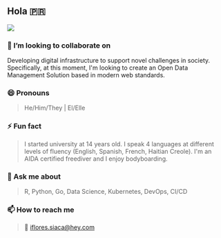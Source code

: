 ## Hola 🇵🇷
<!--
**ian-flores/ian-flores** is a ✨ _special_ ✨ repository because its `README.md` (this file) appears on your GitHub profile.
-->

<!--

<p align="center">
  <img src="https://raw.githubusercontent.com/ian-flores/ian-flores/master/ian_hero.png" height="325" width="750">
</p>
<hr>
-->

<img margin-left="auto" margin-right="auto" display="block" src="https://github-readme-stats.vercel.app/api?username=ian-flores&theme=aura_dark&show_icons=true" />

### 👯 I’m looking to collaborate on

Developing digital infrastructure to support novel challenges in society. Specifically, at this moment, I'm looking to create an Open Data Management Solution based in modern web standards.

<!--
### 🤔 I’m looking for help with ...
-->

### 😄 Pronouns

> He/Him/They | El/Elle

### ⚡ Fun fact

> I started university at 14 years old. I speak 4 languages at different levels of fluency (English, Spanish, French, Haitian Creole). I'm an AIDA certified freediver and I enjoy bodyboarding. 

### 💬 Ask me about

> R, Python, Go, Data Science, Kubernetes, DevOps, CI/CD

### 📫 How to reach me

> 🔏 iflores.siaca@hey.com 
